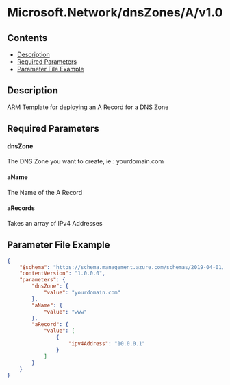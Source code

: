 # Microsoft.Network/dnsZones/A/v1.0

## Contents

* [Description](#description)
* [Required Parameters](#required-parameters)
* [Parameter File Example](#parameter-file-example)



## Description

ARM Template for deploying an A Record for a DNS Zone



## Required Parameters

#### dnsZone
The DNS Zone you want to create, ie.: yourdomain.com

#### aName
The Name of the A Record

#### aRecords
Takes an array of IPv4 Addresses


## Parameter File Example

```json
{
    "$schema": "https://schema.management.azure.com/schemas/2019-04-01/deploymentParameters.json#",
    "contentVersion": "1.0.0.0",
    "parameters": {
        "dnsZone": {
            "value": "yourdomain.com"
        },
        "aName": {
            "value": "www"
        },
        "aRecord": {
            "value": [
                {
                    "ipv4Address": "10.0.0.1"
                }
            ]
        }
    }
}
```



